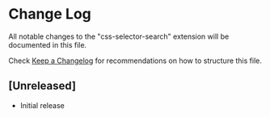 # Change Log

All notable changes to the "css-selector-search" extension will be documented in this file.

Check [Keep a Changelog](http://keepachangelog.com/) for recommendations on how to structure this file.

## [Unreleased]

- Initial release
